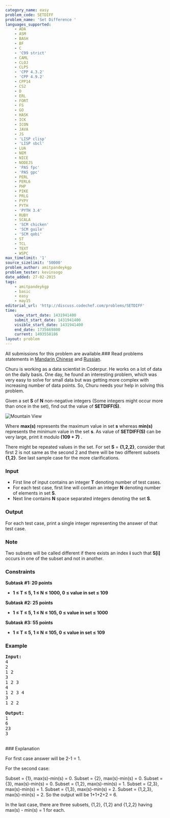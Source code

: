 ```yaml
---
category_name: easy
problem_code: SETDIFF
problem_name: 'Set Difference '
languages_supported:
    - ADA
    - ASM
    - BASH
    - BF
    - C
    - 'C99 strict'
    - CAML
    - CLOJ
    - CLPS
    - 'CPP 4.3.2'
    - 'CPP 4.9.2'
    - CPP14
    - CS2
    - D
    - ERL
    - FORT
    - FS
    - GO
    - HASK
    - ICK
    - ICON
    - JAVA
    - JS
    - 'LISP clisp'
    - 'LISP sbcl'
    - LUA
    - NEM
    - NICE
    - NODEJS
    - 'PAS fpc'
    - 'PAS gpc'
    - PERL
    - PERL6
    - PHP
    - PIKE
    - PRLG
    - PYPY
    - PYTH
    - 'PYTH 3.4'
    - RUBY
    - SCALA
    - 'SCM chicken'
    - 'SCM guile'
    - 'SCM qobi'
    - ST
    - TCL
    - TEXT
    - WSPC
max_timelimit: '1'
source_sizelimit: '50000'
problem_author: amitpandeykgp
problem_tester: kevinsogo
date_added: 27-02-2015
tags:
    - amitpandeykgp
    - basic
    - easy
    - may15
editorial_url: 'http://discuss.codechef.com/problems/SETDIFF'
time:
    view_start_date: 1431941400
    submit_start_date: 1431941400
    visible_start_date: 1431941400
    end_date: 1735669800
    current: 1493558186
layout: problem
---
```

All submissions for this problem are available.###  Read problems statements in [Mandarin Chinese](http://www.codechef.com/download/translated/MAY15/mandarin/SETDIFF.pdf) and [Russian](http://www.codechef.com/download/translated/MAY15/russian/SETDIFF.pdf).

Churu is working as a data scientist in Coderpur. He works on a lot of data on the daily basis. One day, he found an interesting problem, which was very easy to solve for small data but was getting more complex with increasing number of data points. So, Churu needs your help in solving this problem.

 Given a set **S** of **N** non-negative integers (Some integers might occur more than once in the set), find out the value of **SETDIFF(S)**.

![Mountain View](/download/extimages/accad1ef4ade08d05cd52ee301870624.png)

Where **max(s)** represents the maximum value in set **s** whereas **min(s)** represents the minimum value in the set **s**.
As value of  **SETDIFF(S)** can be very large, print it modulo  **(109 + 7)** .

There might be repeated values in the set. For set **S** = **{1,2,2}**, consider that first 2 is not same as the second 2 and there will be two different subsets **{1,2}**. See last sample case for the more clarifications.

### Input

- First line of input contains an integer **T** denoting number of test cases.
- For each test case, first line will contain an integer **N** denoting number of elements in set **S**.
- Next line contains **N** space separated integers denoting the set **S**.

### Output

For each test case, print a single integer representing the answer of that test case.

### Note

Two subsets will be called different if there exists an index **i** such that **S\[i\]** occurs in one of the subset and not in another.

### Constraints

**Subtask #1: 20 points**

- **1 ≤ T ≤ 5, 1 ≤ N ≤ 1000, 0 ≤ value in set ≤ 109**

**Subtask #2: 25 points**

- **1 ≤ T ≤ 5, 1 ≤ N ≤ 105, 0 ≤ value in set ≤ 1000**

**Subtask #3: 55 points**

- **1 ≤ T ≤ 5, 1 ≤ N ≤ 105, 0 ≤ value in set ≤ 109**

### Example

<pre><b>Input:</b>
4
2
1 2
3
1 2 3
4
1 2 3 4
3
1 2 2

<b>Output:</b>
1
6 
23
3

</pre>### Explanation
For first case answer will be 2-1 = 1.

For the second case:

Subset = {1}, max(s)-min(s) = 0.
Subset = {2}, max(s)-min(s) = 0.
Subset = {3}, max(s)-min(s) = 0.
Subset = {1,2}, max(s)-min(s) = 1.
Subset = {2,3}, max(s)-min(s) = 1.
Subset = {1,3}, max(s)-min(s) = 2.
Subset = {1,2,3}, max(s)-min(s) = 2.
So the output will be 1+1+2+2 = 6.

In the last case, there are three subsets, {1,2}, {1,2} and {1,2,2} having max(s) - min(s) = 1 for each.
